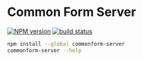 Common Form Server
==================

[![NPM version](https://img.shields.io/npm/v/commonform-server.svg)](https://www.npmjs.com/package/commonform-server)
[![build status](https://img.shields.io/travis/commonform/server.svg)](http://travis-ci.org/commonform/commonform-server)

```bash
npm install --global commonform-server
commonform-server --help
```
